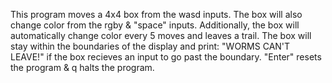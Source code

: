 This program moves a 4x4 box from the wasd inputs. The box will also change color from the
rgby & "space" inputs. Additionally, the box will automatically change color every 5 moves
and leaves a trail. The box will stay within the boundaries of the display and print: 
"WORMS CAN'T LEAVE!" if the box recieves an input to go past the boundary. "Enter" resets
the program & q halts the program.
